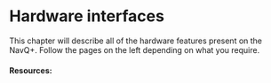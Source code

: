 # Hardware interfaces

This chapter will describe all of the hardware features present on the NavQ+. Follow the pages on the left depending on what you require.&#x20;

#### &#x20;Resources:



